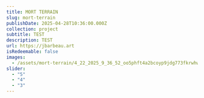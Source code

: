 ```yaml
---
title: MORT TERRAIN
slug: mort-terrain
publishDate: 2025-04-28T10:36:00.000Z
collection: project
subtitle: TEST
description: TEST
url: https://jbarbeau.art
isRedeemable: false
images:
  - /assets/mort-terrain/4_22_2025_9_36_52_oo5phft4a2bcoyp9jdg773fkrwhwzhcp8gcpsfgzskt4xbqwnv7.png
slider:
  - "5"
  - "4"
  - "3"
---
```


